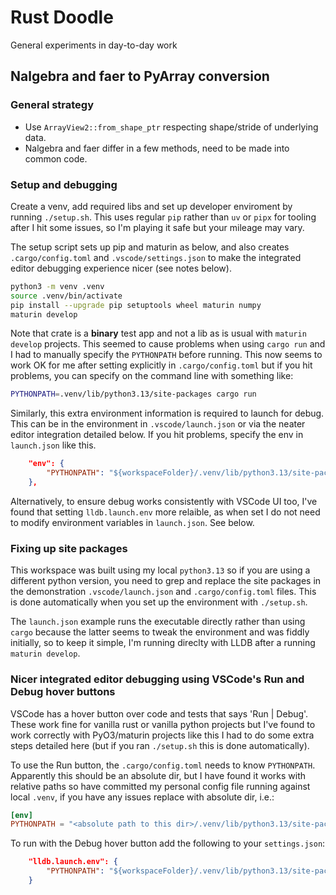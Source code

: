 # Rust Doodle

General experiments in day-to-day work

## Nalgebra and faer to PyArray conversion

### General strategy

- Use `ArrayView2::from_shape_ptr` respecting shape/stride of underlying data.
- Nalgebra and faer differ in a few methods, need to be made into common code.

### Setup and debugging

Create a venv, add required libs and set up developer enviroment by running
`./setup.sh`. This uses regular `pip` rather than `uv` or `pipx` for tooling
after I hit some issues, so I'm playing it safe but your mileage may vary.

The setup script sets up pip and maturin as below, and also creates
`.cargo/config.toml` and `.vscode/settings.json` to make the integrated editor
debugging experience nicer (see notes below).

```sh
python3 -m venv .venv
source .venv/bin/activate
pip install --upgrade pip setuptools wheel maturin numpy
maturin develop
```

Note that crate is a **binary** test app and not a lib as is usual with
`maturin develop` projects. This seemed to cause problems when using `cargo run`
and I had to manually specify the `PYTHONPATH` before running. This now seems
to work OK for me after setting explicitly in `.cargo/config.toml` but if you
hit problems, you can specify on the command line with something like:

```sh
PYTHONPATH=.venv/lib/python3.13/site-packages cargo run
```

Similarly, this extra environment information is required to launch for debug.
This can be in the environment in `.vscode/launch.json` or via the neater editor
integration detailed below. If you hit problems, specify the env in
`launch.json` like this.

```json
    "env": {
        "PYTHONPATH": "${workspaceFolder}/.venv/lib/python3.13/site-packages"
    },
```

Alternatively, to ensure debug works consistently with VSCode UI too, I've found
that setting `lldb.launch.env` more relaible, as when set I do not need to
modify environment variables in `launch.json`. See below.

### Fixing up site packages

This workspace was built using my local `python3.13` so if you are using a
different python version, you need to grep and replace the site packages in
the demonstration `.vscode/launch.json` and `.cargo/config.toml` files. This is
done automatically when you set up the environment with `./setup.sh`.

The `launch.json` example runs the executable directly rather than using `cargo`
because the latter seems to tweak the environment and was fiddly initially, so
to keep it simple, I'm running direclty with LLDB after a running
`maturin develop`.

### Nicer integrated editor debugging using VSCode's Run and Debug hover buttons

VSCode has a hover button over code and tests that says 'Run | Debug'. These
work fine for vanilla rust or vanilla python projects but I've found to work
correctly with PyO3/maturin projects like this I had to do some extra steps
detailed here (but if you ran `./setup.sh` this is done automatically).

To use the Run button, the `.cargo/config.toml` needs to know `PYTHONPATH`.
Apparently this should be an absolute dir, but I have found it works with
relative paths so have committed my personal config file running against local
`.venv`, if you have any issues replace with absolute dir, i.e.:

```toml
[env]
PYTHONPATH = "<absolute path to this dir>/.venv/lib/python3.13/site-packages"
```

To run with the Debug hover button add the following to your `settings.json`:

```json
    "lldb.launch.env": {
        "PYTHONPATH": "${workspaceFolder}/.venv/lib/python3.13/site-packages"
    }
```
